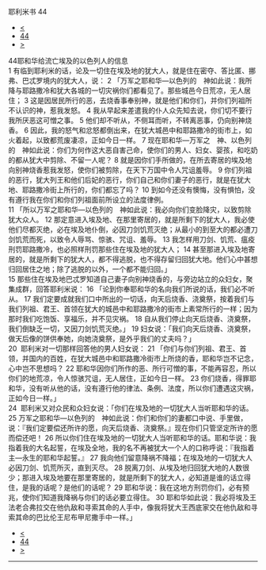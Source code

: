﻿





 耶利米书 44




* [<](bible/JER43.md)
* [44](bible/JER.md)
* [>](bible/JER45.md)



 
44耶和华给流亡埃及的以色列人的信息  
1 有临到耶利米的话，论及一切住在埃及地的犹大人，就是住在密夺、答比匿、挪弗、巴忒罗境内的犹大人，说： 
2 「万军之耶和华—以色列的　神如此说：我所降与耶路撒冷和犹大各城的一切灾祸你们都看见了。那些城邑今日荒凉，无人居住； 
3 这是因居民所行的恶，去烧香事奉别神，就是他们和你们，并你们列祖所不认识的神，惹我发怒。 
4 我从早起来差遣我的仆人众先知去说，你们切不要行我所厌恶这可憎之事。 
5 他们却不听从，不侧耳而听，不转离恶事，仍向别神烧香。 
6 因此，我的怒气和忿怒都倒出来，在犹大城邑中和耶路撒冷的街市上，如火着起，以致都荒废凄凉，正如今日一样。 
7 现在耶和华—万军之　神、以色列的　神如此说：你们为何作这大恶自害己命，使你们的男人、妇女、婴孩，和吃奶的都从犹大中剪除、不留一人呢？ 
8 就是因你们手所做的，在所去寄居的埃及地向别神烧香惹我发怒，使你们被剪除，在天下万国中令人咒诅羞辱。 
9 你们列祖的恶行，犹大列王和他们后妃的恶行，你们自己和你们妻子的恶行，就是在犹大地、耶路撒冷街上所行的，你们都忘了吗？ 
10 到如今还没有懊悔，没有惧怕，没有遵行我在你们和你们列祖面前所设立的法度律例。  
11 「所以万军之耶和华—以色列的　神如此说：我必向你们变脸降灾，以致剪除犹大众人。 
12 那定意进入埃及地、在那里寄居的，就是所剩下的犹大人，我必使他们尽都灭绝，必在埃及地仆倒，必因刀剑饥荒灭绝；从最小的到至大的都必遭刀剑饥荒而死，以致令人辱骂、惊骇、咒诅、羞辱。 
13 我怎样用刀剑、饥荒、瘟疫刑罚耶路撒冷，也必照样刑罚那些住在埃及地的犹大人； 
14 甚至那进入埃及地寄居的，就是所剩下的犹大人，都不得逃脱，也不得存留归回犹大地。他们心中甚想归回居住之地；除了逃脱的以外，一个都不能归回。」  
15 那些住在埃及地巴忒罗知道自己妻子向别神烧香的，与旁边站立的众妇女，聚集成群，回答耶利米说： 
16 「论到你奉耶和华的名向我们所说的话，我们必不听从。 
17 我们定要成就我们口中所出的一切话，向天后烧香、浇奠祭，按着我们与我们列祖、君王、首领在犹大的城邑中和耶路撒冷的街市上素常所行的一样；因为那时我们吃饱饭、享福乐，并不见灾祸。 
18 自从我们停止向天后烧香、浇奠祭，我们倒缺乏一切，又因刀剑饥荒灭绝。」 
19 妇女说：「我们向天后烧香、浇奠祭，做天后像的饼供奉她，向她浇奠祭，是外乎我们的丈夫吗？」  
20  耶利米对一切那样回答他的男人妇女说： 
21 「你们与你们列祖、君王、首领，并国内的百姓，在犹大城邑中和耶路撒冷街市上所烧的香，耶和华岂不记念，心中岂不思想吗？ 
22 耶和华因你们所作的恶、所行可憎的事，不能再容忍，所以你们的地荒凉，令人惊骇咒诅，无人居住，正如今日一样。 
23 你们烧香，得罪耶和华，没有听从他的话，没有遵行他的律法、条例、法度，所以你们遭遇这灾祸，正如今日一样。」  
24  耶利米又对众民和众妇女说：「你们在埃及地的一切犹大人当听耶和华的话。 
25 万军之耶和华—以色列的　神如此说：你们和你们的妻都口中说、手里做，说：『我们定要偿还所许的愿，向天后烧香、浇奠祭。』现在你们只管坚定所许的愿而偿还吧！ 
26 所以你们住在埃及地的一切犹大人当听耶和华的话。耶和华说：我指着我的大名起誓，在埃及全地，我的名不再被犹大一个人的口称呼说：『我指着主—永生的耶和华起誓。』 
27 我向他们留意降祸不降福；在埃及地的一切犹大人必因刀剑、饥荒所灭，直到灭尽。 
28 脱离刀剑、从埃及地归回犹大地的人数很少；那进入埃及地要在那里寄居的，就是所剩下的犹大人，必知道是谁的话立得住，是我的话呢？是他们的话呢？ 
29 耶和华说：我在这地方刑罚你们，必有预兆，使你们知道我降祸与你们的话必要立得住。 
30 耶和华如此说：我必将埃及王法老合弗拉交在他仇敌和寻索其命的人手中，像我将犹大王西底家交在他仇敌和寻索其命的巴比伦王尼布甲尼撒手中一样。」 
* [<](bible/JER43.md)
* [44](bible/JER.md)
* [>](bible/JER45.md)





---









